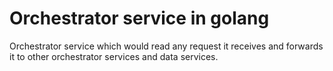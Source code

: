 # Orchestrator service in golang
Orchestrator service which would read any request it receives and forwards it to other orchestrator services and data services.
